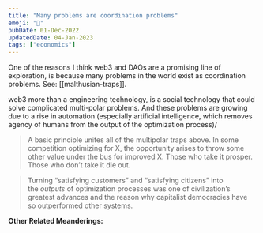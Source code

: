 ```yaml
---
title: "Many problems are coordination problems"
emoji: "🤝"
pubDate: 01-Dec-2022
updatedDate: 04-Jan-2023
tags: ["economics"]
---
```


One of the reasons I think web3 and DAOs are a promising line of exploration, is because many problems in the world exist as coordination problems. See: [[malthusian-traps]].

web3 more than a engineering technology, is a social technology that could solve complicated multi-polar problems. And these problems are growing due to a rise in automation (especially artificial intelligence, which removes agency of humans from the output of the optimization process)/

>A basic principle unites all of the multipolar traps above. In some competition optimizing for X, the opportunity arises to throw some other value under the bus for improved X. Those who take it prosper. Those who don’t take it die out.

>Turning “satisfying customers” and “satisfying citizens” into the _outputs_ of optimization processes was one of civilization’s greatest advances and the reason why capitalist democracies have so outperformed other systems.

**Other Related Meanderings:**